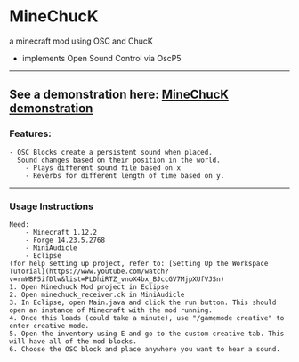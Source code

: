 # MineChucK
a minecraft mod using OSC and ChucK
- implements Open Sound Control via OscP5
---
See a demonstration here: [MineChucK demonstration](https://youtu.be/eLeWabVfch0)
---
### Features:
	- OSC Blocks create a persistent sound when placed. 
	  Sound changes based on their position in the world.
		- Plays different sound file based on x
		- Reverbs for different length of time based on y.
		
---
### Usage Instructions
	Need:
		- Minecraft 1.12.2 
		- Forge 14.23.5.2768
		- MiniAudicle
		- Eclipse 
	(for help setting up project, refer to: [Setting Up the Workspace Tutorial](https://www.youtube.com/watch?v=rmWBP5ifDlw&list=PLDhiRTZ_vnoX4bx_BJccGV7MjpXUfVJSn)
	1. Open Minechuck Mod project in Eclipse
	2. Open minechuck_receiver.ck in MiniAudicle
	3. In Eclipse, open Main.java and click the run button. This should open an instance of Minecraft with the mod running.
	4. Once this loads (could take a minute), use "/gamemode creative" to enter creative mode.
	5. Open the inventory using E and go to the custom creative tab. This will have all of the mod blocks.
	6. Choose the OSC block and place anywhere you want to hear a sound.
